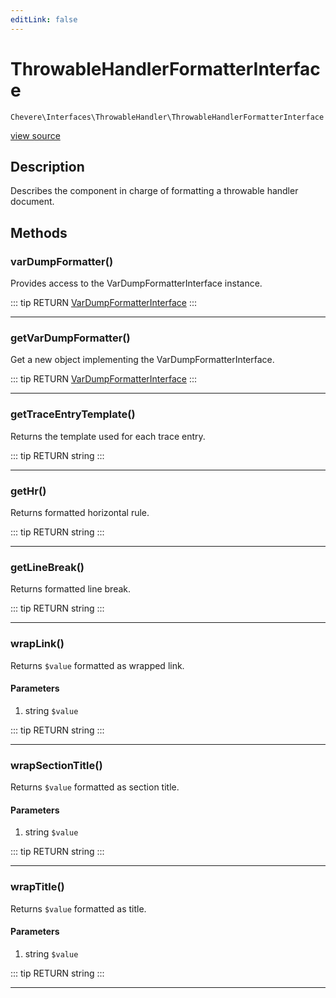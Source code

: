 ```yaml
---
editLink: false
---
```


# ThrowableHandlerFormatterInterface

`Chevere\Interfaces\ThrowableHandler\ThrowableHandlerFormatterInterface`

[view source](https://github.com/chevere/chevere/blob/master/interfaces/ThrowableHandler/ThrowableHandlerFormatterInterface.php)

## Description

Describes the component in charge of formatting a throwable handler document.

## Methods

### varDumpFormatter()

Provides access to the VarDumpFormatterInterface instance.

::: tip RETURN
[VarDumpFormatterInterface](../VarDump/VarDumpFormatterInterface.md)
:::

---

### getVarDumpFormatter()

Get a new object implementing the VarDumpFormatterInterface.

::: tip RETURN
[VarDumpFormatterInterface](../VarDump/VarDumpFormatterInterface.md)
:::

---

### getTraceEntryTemplate()

Returns the template used for each trace entry.

::: tip RETURN
string
:::

---

### getHr()

Returns formatted horizontal rule.

::: tip RETURN
string
:::

---

### getLineBreak()

Returns formatted line break.

::: tip RETURN
string
:::

---

### wrapLink()

Returns `$value` formatted as wrapped link.

#### Parameters

1. string `$value`

::: tip RETURN
string
:::

---

### wrapSectionTitle()

Returns `$value` formatted as section title.

#### Parameters

1. string `$value`

::: tip RETURN
string
:::

---

### wrapTitle()

Returns `$value` formatted as title.

#### Parameters

1. string `$value`

::: tip RETURN
string
:::

---
